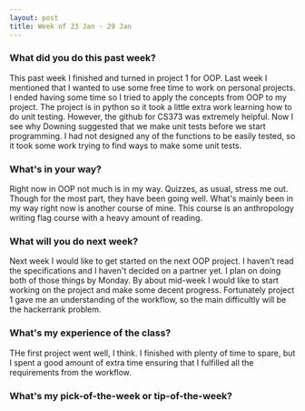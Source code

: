 ```yaml
---
layout: post
title: Week of 23 Jan - 29 Jan
---
```


### What did you do this past week?
This past week I finished and turned in project 1 for OOP.  Last week I mentioned that I wanted to use some free time to work on personal projects. I ended having some time so I tried to apply the concepts from OOP to my project. The project is in python so it took a little extra work learning how to do unit testing. However, the github for CS373 was extremely helpful. Now I see why Downing suggested that we make unit tests before we start programming. I had not designed any of the functions to be easily tested, so it took some work trying to find ways to make some unit tests. 

### What's in your way?
Right now in OOP not much is in my way. Quizzes, as usual, stress me out. Though for the most part, they have been going well. What's mainly been in my way right now is another course of mine. This course is an anthropology writing flag course with a heavy amount of reading.  

### What will you do next week?
Next week I would like to get started on the next OOP project. I haven't read the specifications and I haven't decided on a partner yet. I plan on doing both of those things by Monday. By about mid-week I would like to start working on the project and make some decent progress. Fortunately project 1 gave me an understanding of the workflow, so the main difficultly will be the hackerrank problem. 

### What's my experience of the class?
THe first project went well, I think. I finished with plenty of time to spare, but I spent a good amount of extra time ensuring that I fulfilled all the requirements from the workflow.  

### What's my pick-of-the-week or tip-of-the-week?
